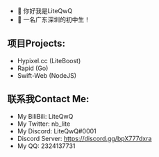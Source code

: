 - 👋 你好我是LiteQwQ
- 👀 一名广东深圳的初中生！

**项目Projects:**
---
  - Hypixel.cc (LiteBoost)
  - Rapid (Go)
  - Swift-Web (NodeJS)

**联系我Contact Me:**
---
  - My BiliBili: LiteQwQ
  - My Twitter: nb_lite
  - My Discord: LiteQwQ#0001
  - Discord Server: https://discord.gg/bpX777dxra
  - My QQ: 2324137731
